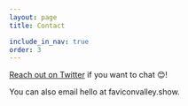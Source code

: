 ```yaml
---
layout: page
title: Contact

include_in_nav: true
order: 3
---
```


[Reach out on Twitter](https://twitter.com/faviconvalley) if you want to chat 😊!

You can also email hello at faviconvalley.show.
